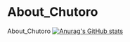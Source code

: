 # About_Chutoro
About_Chutoro
[![Anurag's GitHub stats](https://github-readme-stats.vercel.app/api?username=Detteiu-Yoshida)](https://github.com/anuraghazra/github-readme-stats)
